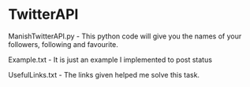 # TwitterAPI

ManishTwitterAPI.py - This python code will give you the names of your followers, following and favourite.

Example.txt - It is just an example I implemented to post status

UsefulLinks.txt - The links given helped me solve this task.
